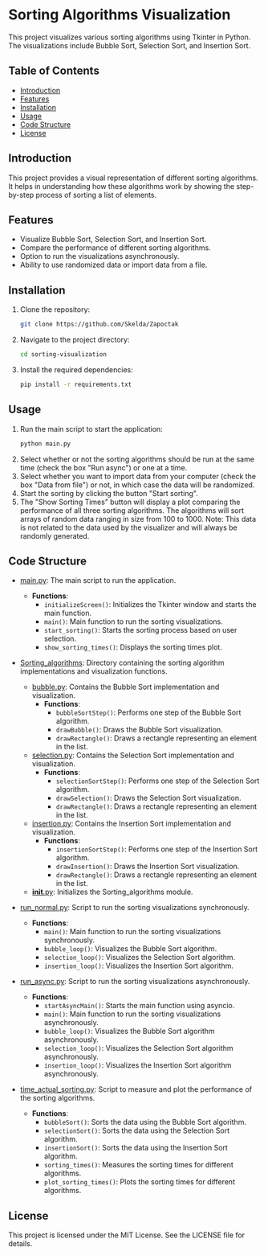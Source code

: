 # Sorting Algorithms Visualization

This project visualizes various sorting algorithms using Tkinter in Python. The visualizations include Bubble Sort, Selection Sort, and Insertion Sort.

## Table of Contents

- [Introduction](#introduction)
- [Features](#features)
- [Installation](#installation)
- [Usage](#usage)
- [Code Structure](#code-structure)
- [License](#license)

## Introduction

This project provides a visual representation of different sorting algorithms. It helps in understanding how these algorithms work by showing the step-by-step process of sorting a list of elements.

## Features

- Visualize Bubble Sort, Selection Sort, and Insertion Sort.
- Compare the performance of different sorting algorithms.
- Option to run the visualizations asynchronously.
- Ability to use randomized data or import data from a file.

## Installation

1. Clone the repository:
    ```sh
    git clone https://github.com/Skelda/Zapoctak
    ```
2. Navigate to the project directory:
    ```sh
    cd sorting-visualization
    ```
3. Install the required dependencies:
    ```sh
    pip install -r requirements.txt
    ```

## Usage

1. Run the main script to start the application:
    ```sh
    python main.py
    ```
2. Select whether or not the sorting algorithms should be run at the same time (check the box "Run async") or one at a time.
3. Select whether you want to import data from your computer (check the box "Data from file") or not, in which case the data will be randomized.
4. Start the sorting by clicking the button "Start sorting".
5. The "Show Sorting Times" button will display a plot comparing the performance of all three sorting algorithms. The algorithms will sort arrays of random data ranging in size from 100 to 1000. Note: This data is not related to the data used by the visualizer and will always be randomly generated.

## Code Structure

- [main.py](https://github.com/Skelda/Zapoctak/blob/main/main.py): The main script to run the application.
    - **Functions**:
        - `initializeScreen()`: Initializes the Tkinter window and starts the main function.
        - `main()`: Main function to run the sorting visualizations.
        - `start_sorting()`: Starts the sorting process based on user selection.
        - `show_sorting_times()`: Displays the sorting times plot.

- [Sorting_algorithms](https://github.com/Skelda/Zapoctak/tree/main/Sorting_algorithms): Directory containing the sorting algorithm implementations and visualization functions.
    - [bubble.py](https://github.com/Skelda/Zapoctak/blob/main/Sorting_algorithms/bubble.py): Contains the Bubble Sort implementation and visualization.
        - **Functions**:
            - `bubbleSortStep()`: Performs one step of the Bubble Sort algorithm.
            - `drawBubble()`: Draws the Bubble Sort visualization.
            - `drawRectangle()`: Draws a rectangle representing an element in the list.
    - [selection.py](https://github.com/Skelda/Zapoctak/blob/main/Sorting_algorithms/selection.py): Contains the Selection Sort implementation and visualization.
        - **Functions**:
            - `selectionSortStep()`: Performs one step of the Selection Sort algorithm.
            - `drawSelection()`: Draws the Selection Sort visualization.
            - `drawRectangle()`: Draws a rectangle representing an element in the list.
    - [insertion.py](https://github.com/Skelda/Zapoctak/blob/main/Sorting_algorithms/insertion.py): Contains the Insertion Sort implementation and visualization.
        - **Functions**:
            - `insertionSortStep()`: Performs one step of the Insertion Sort algorithm.
            - `drawInsertion()`: Draws the Insertion Sort visualization.
            - `drawRectangle()`: Draws a rectangle representing an element in the list.
    - [__init__.py](https://github.com/Skelda/Zapoctak/blob/main/Sorting_algorithms/__init__.py): Initializes the Sorting_algorithms module.

- [run_normal.py](https://github.com/Skelda/Zapoctak/blob/main/run_normal.py): Script to run the sorting visualizations synchronously.
    - **Functions**:
        - `main()`: Main function to run the sorting visualizations synchronously.
        - `bubble_loop()`: Visualizes the Bubble Sort algorithm.
        - `selection_loop()`: Visualizes the Selection Sort algorithm.
        - `insertion_loop()`: Visualizes the Insertion Sort algorithm.

- [run_async.py](https://github.com/Skelda/Zapoctak/blob/main/run_async.py): Script to run the sorting visualizations asynchronously.
    - **Functions**:
        - `startAsyncMain()`: Starts the main function using asyncio.
        - `main()`: Main function to run the sorting visualizations asynchronously.
        - `bubble_loop()`: Visualizes the Bubble Sort algorithm asynchronously.
        - `selection_loop()`: Visualizes the Selection Sort algorithm asynchronously.
        - `insertion_loop()`: Visualizes the Insertion Sort algorithm asynchronously.

- [time_actual_sorting.py](https://github.com/Skelda/Zapoctak/blob/main/time_actual_sorting.py): Script to measure and plot the performance of the sorting algorithms.
    - **Functions**:
        - `bubbleSort()`: Sorts the data using the Bubble Sort algorithm.
        - `selectionSort()`: Sorts the data using the Selection Sort algorithm.
        - `insertionSort()`: Sorts the data using the Insertion Sort algorithm.
        - `sorting_times()`: Measures the sorting times for different algorithms.
        - `plot_sorting_times()`: Plots the sorting times for different algorithms.

## License

This project is licensed under the MIT License. See the LICENSE file for details.
